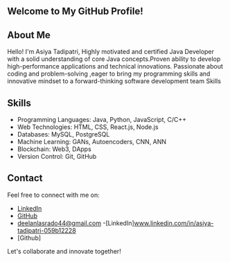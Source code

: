 ## Welcome to My GitHub Profile!
## About Me
Hello! I'm Asiya Tadipatri, Highly motivated and certified Java Developer with a solid understanding of core Java concepts.Proven ability to develop high-performance applications and technical innovations. Passionate about coding and problem-solving ,eager to bring my programming skills and innovative mindset to a forward-thinking software development team Skills 
## Skills
- Programming Languages: Java, Python, JavaScript, C/C++
- Web Technologies: HTML, CSS, React.js, Node.js
- Databases: MySQL, PostgreSQL
- Machine Learning: GANs, Autoencoders, CNN, ANN
- Blockchain: Web3, DApps
- Version Control: Git, GitHub



## Contact
Feel free to connect with me on:
- [LinkedIn](https://www.linkedin.com/in/deelanlasrado/)
- [GitHub](https://github.com/DeelanLasrado)
- deelanlasrado44@gmail.com
-[LinkedIn]www.linkedin.com/in/asiya-tadipatri-059b12228
- [Github]
  

Let's collaborate and innovate together!








